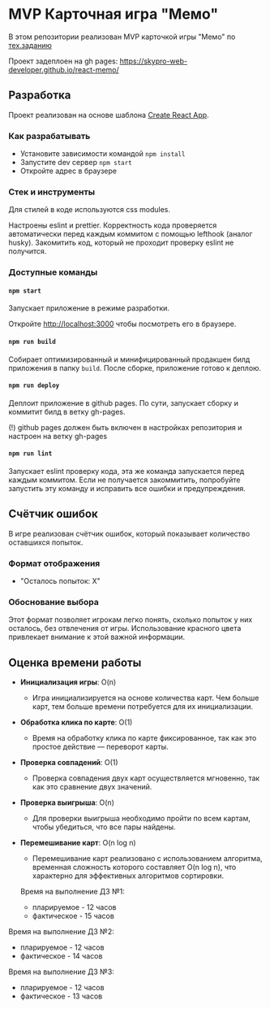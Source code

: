 # MVP Карточная игра "Мемо"

В этом репозитории реализован MVP карточкой игры "Мемо" по [тех.заданию](./docs/mvp-spec.md)

Проект задеплоен на gh pages:
https://skypro-web-developer.github.io/react-memo/

## Разработка

Проект реализован на основе шаблона [Create React App](https://github.com/facebook/create-react-app).

### Как разрабатывать

- Установите зависимости командой `npm install`
- Запустите dev сервер `npm start`
- Откройте адрес в браузере

### Стек и инструменты

Для стилей в коде используются css modules.

Настроены eslint и prettier. Корректность кода проверяется автоматически перед каждым коммитом с помощью lefthook (аналог husky). Закомитить код, который не проходит проверку eslint не получится.

### Доступные команды

#### `npm start`

Запускает приложение в режиме разработки.

Откройте [http://localhost:3000](http://localhost:3000) чтобы посмотреть его в браузере.

#### `npm run build`

Собирает оптимизированный и минифицированный продакшен билд приложения в папку `build`.
После сборке, приложение готово к деплою.

#### `npm run deploy`

Деплоит приложение в github pages. По сути, запускает сборку и коммитит билд в ветку gh-pages.

(!) github pages должен быть включен в настройках репозитория и настроен на ветку gh-pages

#### `npm run lint`

Запускает eslint проверку кода, эта же команда запускается перед каждым коммитом.
Если не получается закоммитить, попробуйте запустить эту команду и исправить все ошибки и предупреждения.

## Счётчик ошибок

В игре реализован счётчик ошибок, который показывает количество оставшихся попыток.

### Формат отображения

- "Осталось попыток: X"

### Обоснование выбора

Этот формат позволяет игрокам легко понять, сколько попыток у них осталось, без отвлечения от игры. Использование красного цвета привлекает внимание к этой важной информации.

## Оценка времени работы

- **Инициализация игры**: O(n)
  - Игра инициализируется на основе количества карт. Чем больше карт, тем больше времени потребуется для их инициализации.
- **Обработка клика по карте**: O(1)
  - Время на обработку клика по карте фиксированное, так как это простое действие — переворот карты.
- **Проверка совпадений**: O(1)
  - Проверка совпадения двух карт осуществляется мгновенно, так как это сравнение двух значений.
- **Проверка выигрыша**: O(n)
  - Для проверки выигрыша необходимо пройти по всем картам, чтобы убедиться, что все пары найдены.
- **Перемешивание карт**: O(n log n)
  - Перемешивание карт реализовано с использованием алгоритма, временная сложность которого составляет O(n log n), что характерно для эффективных алгоритмов сортировки.

  Время на выполнение ДЗ №1:

   - пларируемое - 12 часов
   - фактическое - 15 часов

Время на выполнение ДЗ №2:

   - пларируемое - 12 часов
   - фактическое - 14 часов

Время на выполнение ДЗ №3:

   - пларируемое - 12 часов
   - фактическое - 13 часов